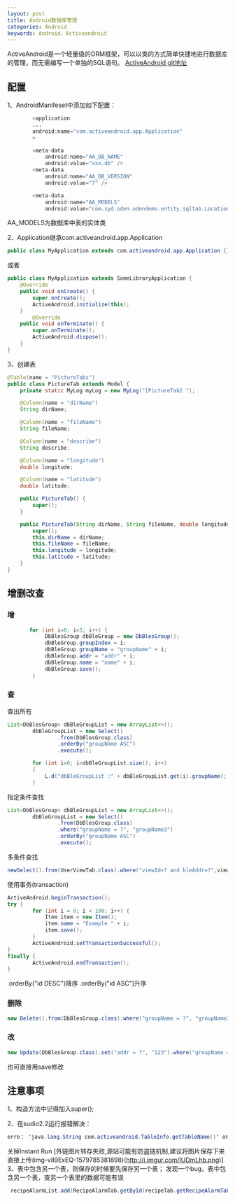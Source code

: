 ```yaml
---
layout: post
title: Android数据库管理 
categories: Android
keywords: Android，Activeandroid
---
```

ActiveAndroid是一个轻量级的ORM框架，可以以类的方式简单快捷地进行数据库的管理，而无需编写一个单独的SQL语句。
[ActiveAndroid git地址](https://github.com/pardom/ActiveAndroid)

## 配置
1、AndroidManifeset中添加如下配置：
```java
        <application
        ...
        android:name="com.activeandroid.app.Application"
        >

        <meta-data
            android:name="AA_DB_NAME"
            android:value="xxx.db" />
        <meta-data
            android:name="AA_DB_VERSION"
            android:value="7" />

        <meta-data
            android:name="AA_MODELS"
            android:value="com.syd.oden.odendemo.entity.sqltab.LocationTab, com.syd.oden.odendemo.entity.sqltab.MusicFavorTab" />
```
AA_MODELS为数据库中表的实体类

2、Application继承com.activeandroid.app.Application
```java
public class MyApplication extends com.activeandroid.app.Application {}
```
或者
```java
public class MyApplication extends SomeLibraryApplication {
    @Override
    public void onCreate() {
        super.onCreate();
        ActiveAndroid.initialize(this);
    }
        @Override
    public void onTerminate() {
        super.onTerminate();
        ActiveAndroid.dispose();
    }
}

```

3、创建表
```java
@Table(name = "PictureTabs")
public class PictureTab extends Model {
    private static MyLog myLog = new MyLog("[PictureTab] ");

    @Column(name = "dirName")
    String dirName;

    @Column(name = "fileName")
    String fileName;

    @Column(name = "describe")
    String describe;

    @Column(name = "longitude")
    double longitude;

    @Column(name = "latitude")
    double latitude;

    public PictureTab() {
        super();
    }

    public PictureTab(String dirName, String fileName, double longitude, double latitude) {
        super();
        this.dirName = dirName;
        this.fileName = fileName;
        this.longitude = longitude;
        this.latitude = latitude;
    }
}
```

## 增删改查
### 增
```java
       for (int i=0; i<5; i++) {
            DbBlesGroup dbBleGroup = new DbBlesGroup();
            dbBleGroup.groupIndex = i;
            dbBleGroup.groupName = "groupName" + i;
            dbBleGroup.addr = "addr" + i;
            dbBleGroup.name = "name" + i;
            dbBleGroup.save();
        }
```

### 查
查出所有
```java
List<DbBlesGroup> dbBleGroupList = new ArrayList<>();
        dbBleGroupList = new Select()
                .from(DbBlesGroup.class)
                .orderBy("groupName ASC")
                .execute();

        for (int i=0; i<dbBleGroupList.size(); i++)
        {
            L.d("dbBleGroupList :" + dbBleGroupList.get(i).groupName);
        }
```
指定条件查找
```java
List<DbBlesGroup> dbBleGroupList = new ArrayList<>();
        dbBleGroupList = new Select()
                .from(DbBlesGroup.class)
                .where("groupName = ?", "groupName3")
                .orderBy("groupName ASC")
                .execute();

```
多条件查找
```java
newSelect().from(UserViewTab.class).where("viewId=? and bleAddr=?",viewId,addr).executeSingle();
```
使用事务(transaction)
```java
ActiveAndroid.beginTransaction();
try {
        for (int i = 0; i < 100; i++) {
            Item item = new Item();
            item.name = "Example " + i;
            item.save();
        }
        ActiveAndroid.setTransactionSuccessful();
}
finally {
        ActiveAndroid.endTransaction();
}

```
.orderBy("id DESC")降序
.orderBy("id ASC")升序

### 删除
```java
new Delete().from(DbBlesGroup.class).where("groupName = ?", "groupName2").execute();
```

### 改
```java
new Update(DbBlesGroup.class).set("addr = ?", "123").where("groupName = ?", "groupName2").execute();
```
也可直接用save修改

## 注意事项
1、构造方法中记得加入super();

2、在sudio2.2运行报错解决：
```java
erro： 'java.lang.String com.activeandroid.TableInfo.getTableName()' on a null object reference.
```
关掉Instant Run
[外链图片转存失败,源站可能有防盗链机制,建议将图片保存下来直接上传(img-vII9ExEQ-1579785381898)(http://i.imgur.com/lUDmLhb.png)]
3、表中包含另一个表，则保存的时候要先保存另一个表；
发现一个bug，表中包含另一个表，查另一个表里的数据可能有误
```java
 recipeAlarmList.add(RecipeAlarmTab.getById(recipeTab.getRecipeAlarmTab1().getId())); //activeAndroid貌似有bug，故通过ID重新查询一次
```


